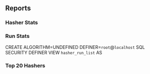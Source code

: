 


## Reports

### Hasher Stats


### Run Stats

CREATE  ALGORITHM=UNDEFINED  DEFINER=`root`@`localhost` SQL SECURITY DEFINER  VIEW  `hasher_run_list`  AS

### Top 20 Hashers
<!--stackedit_data:
eyJoaXN0b3J5IjpbMjU5Mzk4ODY0LC0xMTQwMjc2MDgzXX0=
-->